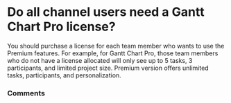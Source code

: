 # Do all channel users need a Gantt Chart Pro license?

<p class="no-margin">You should purchase a license for each team member who wants to use the Premium features. For example, for Gantt Chart Pro, those team members who do not have a license allocated will only see up to 5 tasks, 3 participants, and limited project size. Premium version offers unlimited tasks, participants, and personalization.</p>

### Comments

<Commentaire />